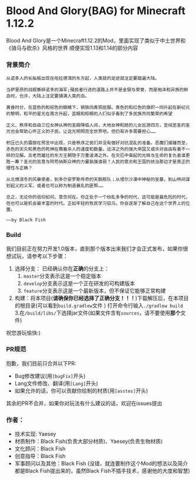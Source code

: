 # Blood And Glory(BAG) for Minecraft 1.12.2

Blood And Glory是一个Minecraft1.12.2的Mod，里面实现了类似于中土世界和《骑马与砍杀》风格的世界
顺便实现1.13和1.14的部分内容  
  
### 背景简介

    从诺多人的长舢板出现在哈拉德湾的东方起，人类就的足迹就注定要踏遍大陆。
    
    当萨里昂的战舰撕碎诺多的海军;殖民者行进的道路上并不是金银与荣誉，而是袍泽和异族的鲜血时，也许，大陆上注定要铺满人类的血。  
  
    黄昏时分，在蓝色的和棕色的眼睛下，钢铁向青铜屈服。青色的和红色的旗帜一同升起在新纪元的黎明，和平的星光在南方升起，蓝眼和棕眼的人们似乎看到了多民族共同繁荣的希望
  
    正义、秩序和自由三位女神从神的圣殿降临人间，大地女神和她的儿女巡游四方，至纯至圣的圣光也会帮助心怀正义的子民。让这光明照亮全世界吧。但仍有许多需要担心……  
  
    积压已久的霜狼在预言中出现，只是秩序之民们并没有做好对抗混乱的准备。恶魔们接踵而至，赤色的天灾和黑色的死神在赛着杀人的速度和数量。远洋之外的强大帝国又或许对自由有着不一样的见解。古老而雄壮的东方王朝隐于万重波涛之外。在灾厄中奋起的光辉与生命的复仇者谁更胜一筹？圣光的旨意与阿苟纳斯众神的力量孰强谁弱？人民的意志和王国的统治那边才是真正的理性与正确？ 
   
    从北境凛冬的风暴使者，到多尔安罗斯传奇的天鹅舰队；从塔尔沙漠中神秘的圣墓，到山林间谋划起义的义军，或者也可以称为制造暴乱的匪帮……  
  
    总之，无论你的信仰如何，意念何在。你正处于一个纷乱多争的时代，这可能是最危险的时代，但也可以是机会最丰富的时代。正如年轻的牧民学习驭马，你会逐渐了解自己在这个世界上的位置。  
                                                                                ——by Black Fish
  
### Build
我们目前正在努力开发1.0版本，直到那个版本出来我们才会正式发布，如果你很想试玩，请参考以下步骤：

1. 选择分支： 已经确认你在**正确**的分支上：  
    1. `master`分支表示这是一个稳定版本  
    2. `develop`分支表示这是一个正在研发的可构建版本
    3. `feature`分支表示这是一个最新版本，但不保证它能够正常构建  
2. 构建：将本项目(**请确保你已经选择了正确分支！！！**)下载解压后，在本项目的根目录(可以看到`build.gradlew`文件 )
打开命令行输入`./gradlew build`  
3.在`/build/libs/`下选择jar文件(如果文件含有`sources`，请不要使用**那个**文件)
  
祝您游玩愉快:)  
    
### PR规范
   抱歉，我们目前只合并以下PR:  
     
 - Bug修改建议(用`[bugFix]`开头)  
 - Lang文件修改、翻译(用`[Lang]`开头)  
 - 如果允许的话，你可以贡献你绘制的材质(用`[asstes]`开头)  
   
其余的PR不合并，如果你对玩法有什么建议的话，欢迎在issues提出 

### 作者：  
- 技术实现: Yaesey
- 材质制作：Black Fish(负责大部分材质)、Yaesey(负责生物材质)
- 文化顾问：Black Fish
- 创意指导：Black Fish
- 军事顾问以及其他：Black Fish
(没错，就连要制作这个Mod的想法以及简介都是Black Fish提出来的，虽然Black Fish不插手技术，感谢他的大度和智慧)
